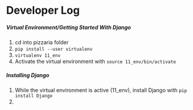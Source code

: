 # Developer Log

##### Virtual Environment/Getting Started With Django

1. cd into pizzaria folder
2. `pip install --user virtualenv`
3. `virtualenv 11_env`
4. Activate the virtual environment with `source 11_env/bin/activate`

##### Installing Django
1. While the virtual environment is active (11_env), install Django with
`pip install Django`
2. 